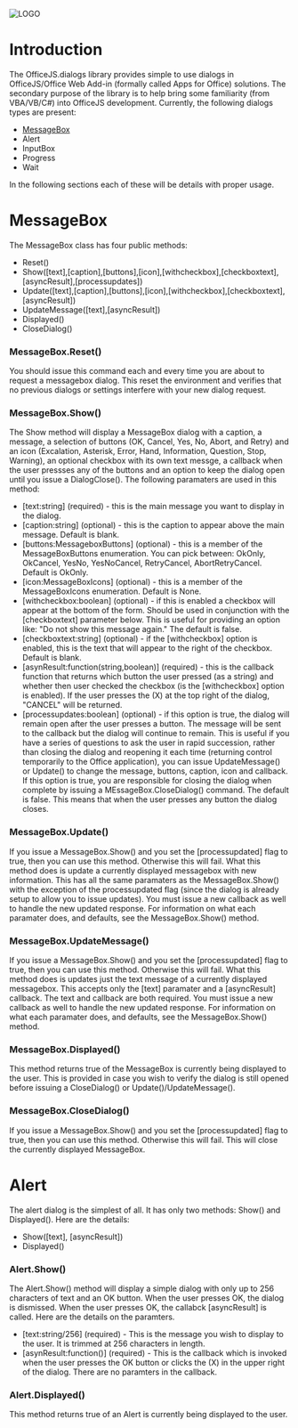 
![LOGO](https://davecra.files.wordpress.com/2017/07/officejs-dialogs.png?w=698)
# Introduction
The OfficeJS.dialogs library provides simple to use dialogs in OfficeJS/Office Web Add-in (formally called Apps for Office) solutions. The secondary purpose of the library is to help bring some familiarity (from VBA/VB/C#) into OfficeJS development. Currently, the following dialogs types are present:
* [MessageBox](#MessageBox)
* Alert
* InputBox
* Progress
* Wait

In the following sections each of these will be details with proper usage.

# MessageBox
The MessageBox class has four public methods:
* Reset()
* Show([text],[caption],[buttons],[icon],[withcheckbox],[checkboxtext],[asyncResult],[processupdates])
* Update([text],[caption],[buttons],[icon],[withcheckbox],[checkboxtext],[asyncResult])
* UpdateMessage([text],[asyncResult])
* Displayed()
* CloseDialog()

### MessageBox.Reset()
You should issue this command each and every time you are about to request a messagebox dialog. This reset the environment and verifies that no previous dialogs or settings interfere with your new dialog request.

### MessageBox.Show()
The Show method will display a MessageBox dialog with a caption, a message, a selection of buttons (OK, Cancel, Yes, No, Abort, and Retry) and an icon (Excalation, Asterisk, Error, Hand, Information, Question, Stop, Warning), an optional checkbox with its own text messge, a callback when the user pressses any of the buttons and an option to keep the dialog open until you issue a DialogClose(). The following paramaters are used in this method:
* [text:string] (required) - this is the main message you want to display in the dialog.
* [caption:string] (optional) - this is the caption to appear above the main message. Default is blank.
* [buttons:MessageboxButtons] (optional) - this is a member of the MessageBoxButtons enumeration. You can pick between: OkOnly, OkCancel, YesNo, YesNoCancel, RetryCancel, AbortRetryCancel. Default is OkOnly.
* [icon:MessageBoxIcons] (optional) - this is a member of the MessageBoxIcons enumeration. Default is None.
* [withcheckbox:boolean] (optional) - if this is enabled a checkbox will appear at the bottom of the form. Should be used in conjunction with the [checkboxtext] parameter below. This is useful for providing an option like: "Do not show this message again." The default is false.
* [checkboxtext:string] (optional) - if the [withcheckbox] option is enabled, this is the text that will appear to the right of the checkbox. Default is blank.
* [asynResult:function(string,boolean)] (required) - this is the callback function that returns which button the user pressed (as a string) and whether then user checked the checkbox (is the [withcheckbox] option is enabled). If the user presses the (X) at the top right of the dialog, "CANCEL" will be returned.
* [processupdates:boolean] (optional) - if this option is true, the dialog will remain open after the user presses a button. The message will be sent to the callback but the dialog will continue to remain. This is useful if you have a series of questions to ask the user in rapid succession, rather than closing the dialog and reopening it each time (returning control temporarily to the Office application), you can issue UpdateMessage() or Update() to change the message, buttons, caption, icon and callback. If this option is true, you are responsible for closing the dialog when complete by issuing a MEssageBox.CloseDialog() command. The default is false. This means that when the user presses any button the dialog closes.

### MessageBox.Update()
If you issue a MessageBox.Show() and you set the [processupdated] flag to true, then you can use this method. Otherwise this will fail. What this method does is update a currently displayed messagebox with new information. This has all the same paramaters as the MessageBox.Show() with the exception of the processupdated flag (since the dialog is already setup to allow you to issue updates). You must issue a new callback as well to handle the new updated response. For information on what each paramater does, and defaults, see the MessageBox.Show() method.

### MessageBox.UpdateMessage()
If you issue a MessageBox.Show() and you set the [processupdated] flag to true, then you can use this method. Otherwise this will fail. What this method does is updates just the text message of a currently displayed messagebox. This accepts only the [text] paramater and a [asyncResult] callback. The text and callback are both required. You must issue a new callback as well to handle the new updated response. For information on what each paramater does, and defaults, see the MessageBox.Show() method.

### MessageBox.Displayed()
This method returns true of the MessageBox is currently being displayed to the user. This is provided in case you wish to verify the dialog is still opened before issuing a CloseDialog() or Update()/UpdateMessage().

### MessageBox.CloseDialog()
If you issue a MessageBox.Show() and you set the [processupdated] flag to true, then you can use this method. Otherwise this will fail. This will close the currently displayed MessageBox.

# Alert
The alert dialog is the simplest of all. It has only two methods: Show() and Displayed(). Here are the details:
* Show([text], [asyncResult])
* Displayed()

### Alert.Show()
The Alert.Show() method will display a simple dialog with only up to 256 characters of text and an OK button. When the user presses OK, the dialog is dismissed. When the user presses OK, the callabck [asyncResult] is called. Here are the details on the paramters.
* [text:string/256] (required) - This is the message you wish to display to the user. It is trimmed at 256 characters in length.
* [asynResult:function()] (required) - This is the callback which is invoked when the user presses the OK button or clicks the (X) in the upper right of the dialog. There are no paramters in the callback.

### Alert.Displayed()
This method returns true of an Alert is currently being displayed to the user.

